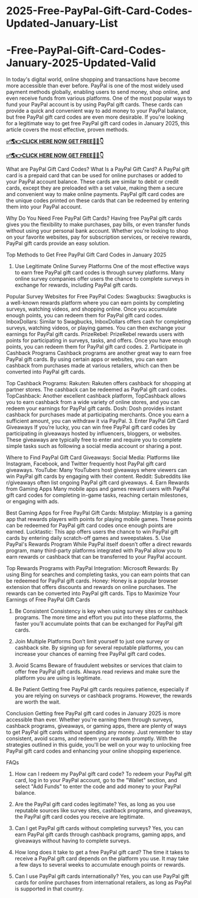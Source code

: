 # 2025-Free-PayPal-Gift-Card-Codes-Updated-January-List
# -Free-PayPal-Gift-Card-Codes-January-2025-Updated-Valid
In today's digital world, online shopping and transactions have become more accessible than ever before. PayPal is one of the most widely used payment methods globally, enabling users to send money, shop online, and even receive funds from various platforms. One of the most popular ways to fund your PayPal account is by using PayPal gift cards. These cards can provide a quick and convenient way to add money to your PayPal balance, but free PayPal gift card codes are even more desirable. If you're looking for a legitimate way to get free PayPal gift card codes in January 2025, this article covers the most effective, proven methods.

**[✅🌎👉CLICK HERE NOW GET FREE📌✅👇​​](https://groupzone.xyz/paypal-gift-card/)**

**[✅🌎👉CLICK HERE NOW GET FREE📌✅👇​​](https://groupzone.xyz/paypal-gift-card/)**

What are PayPal Gift Card Codes?
What Is a PayPal Gift Card?
A PayPal gift card is a prepaid card that can be used for online purchases or added to your PayPal account balance. These cards are similar to debit or credit cards, except they are preloaded with a set value, making them a secure and convenient way to make online payments. PayPal gift card codes are the unique codes printed on these cards that can be redeemed by entering them into your PayPal account.

Why Do You Need Free PayPal Gift Cards?
Having free PayPal gift cards gives you the flexibility to make purchases, pay bills, or even transfer funds without using your personal bank account. Whether you're looking to shop on your favorite websites, pay for subscription services, or receive rewards, PayPal gift cards provide an easy solution.

Top Methods to Get Free PayPal Gift Card Codes in January 2025
1. Use Legitimate Online Survey Platforms
One of the most effective ways to earn free PayPal gift card codes is through survey platforms. Many online survey companies offer users the chance to complete surveys in exchange for rewards, including PayPal gift cards.

Popular Survey Websites for Free PayPal Codes:
Swagbucks: Swagbucks is a well-known rewards platform where you can earn points by completing surveys, watching videos, and shopping online. Once you accumulate enough points, you can redeem them for PayPal gift card codes.
InboxDollars: Similar to Swagbucks, InboxDollars offers cash for completing surveys, watching videos, or playing games. You can then exchange your earnings for PayPal gift cards.
PrizeRebel: PrizeRebel rewards users with points for participating in surveys, tasks, and offers. Once you have enough points, you can redeem them for PayPal gift card codes.
2. Participate in Cashback Programs
Cashback programs are another great way to earn free PayPal gift cards. By using certain apps or websites, you can earn cashback from purchases made at various retailers, which can then be converted into PayPal gift cards.

Top Cashback Programs:
Rakuten: Rakuten offers cashback for shopping at partner stores. The cashback can be redeemed as PayPal gift card codes.
TopCashback: Another excellent cashback platform, TopCashback allows you to earn cashback from a wide variety of online stores, and you can redeem your earnings for PayPal gift cards.
Dosh: Dosh provides instant cashback for purchases made at participating merchants. Once you earn a sufficient amount, you can withdraw it via PayPal.
3. Enter PayPal Gift Card Giveaways
If you’re lucky, you can win free PayPal gift card codes by participating in giveaways hosted by influencers, bloggers, or websites. These giveaways are typically free to enter and require you to complete simple tasks such as following a social media account or sharing a post.

Where to Find PayPal Gift Card Giveaways:
Social Media: Platforms like Instagram, Facebook, and Twitter frequently host PayPal gift card giveaways.
YouTube: Many YouTubers host giveaways where viewers can win PayPal gift cards by engaging with their content.
Reddit: Subreddits like r/giveaways often list ongoing PayPal gift card giveaways.
4. Earn Rewards from Gaming Apps
Many mobile apps and games reward users with PayPal gift card codes for completing in-game tasks, reaching certain milestones, or engaging with ads.

Best Gaming Apps for Free PayPal Gift Cards:
Mistplay: Mistplay is a gaming app that rewards players with points for playing mobile games. These points can be redeemed for PayPal gift card codes once enough points are earned.
Lucktastic: This app offers users the chance to win PayPal gift cards by entering daily scratch-off games and sweepstakes.
5. Use PayPal's Rewards Program
While PayPal itself doesn’t offer a direct rewards program, many third-party platforms integrated with PayPal allow you to earn rewards or cashback that can be transferred to your PayPal account.

Top Rewards Programs with PayPal Integration:
Microsoft Rewards: By using Bing for searches and completing tasks, you can earn points that can be redeemed for PayPal gift cards.
Honey: Honey is a popular browser extension that offers discounts and rewards on online purchases. The rewards can be converted into PayPal gift cards.
Tips to Maximize Your Earnings of Free PayPal Gift Cards
1. Be Consistent
Consistency is key when using survey sites or cashback programs. The more time and effort you put into these platforms, the faster you’ll accumulate points that can be exchanged for PayPal gift cards.

2. Join Multiple Platforms
Don’t limit yourself to just one survey or cashback site. By signing up for several reputable platforms, you can increase your chances of earning free PayPal gift card codes.

3. Avoid Scams
Beware of fraudulent websites or services that claim to offer free PayPal gift cards. Always read reviews and make sure the platform you are using is legitimate.

4. Be Patient
Getting free PayPal gift cards requires patience, especially if you are relying on surveys or cashback programs. However, the rewards are worth the wait.

Conclusion
Getting free PayPal gift card codes in January 2025 is more accessible than ever. Whether you're earning them through surveys, cashback programs, giveaways, or gaming apps, there are plenty of ways to get PayPal gift cards without spending any money. Just remember to stay consistent, avoid scams, and redeem your rewards promptly. With the strategies outlined in this guide, you'll be well on your way to unlocking free PayPal gift card codes and enhancing your online shopping experience.

FAQs
1. How can I redeem my PayPal gift card code?
To redeem your PayPal gift card, log in to your PayPal account, go to the "Wallet" section, and select "Add Funds" to enter the code and add money to your PayPal balance.

2. Are the PayPal gift card codes legitimate?
Yes, as long as you use reputable sources like survey sites, cashback programs, and giveaways, the PayPal gift card codes you receive are legitimate.

3. Can I get PayPal gift cards without completing surveys?
Yes, you can earn PayPal gift cards through cashback programs, gaming apps, and giveaways without having to complete surveys.

4. How long does it take to get a free PayPal gift card?
The time it takes to receive a PayPal gift card depends on the platform you use. It may take a few days to several weeks to accumulate enough points or rewards.

5. Can I use PayPal gift cards internationally?
Yes, you can use PayPal gift cards for online purchases from international retailers, as long as PayPal is supported in that country.



